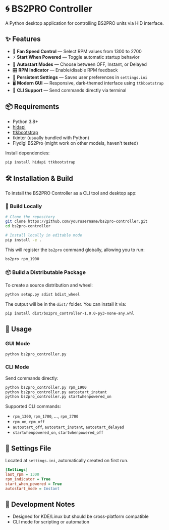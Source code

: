 # 🌀 BS2PRO Controller

A Python desktop application for controlling BS2PRO units via HID interface.

## ✨ Features

- 🔧 **Fan Speed Control** — Select RPM values from 1300 to 2700  
- ⚡ **Start When Powered** — Toggle automatic startup behavior  
- 🚀 **Autostart Modes** — Choose between OFF, Instant, or Delayed  
- 🎛️ **RPM Indicator** — Enable/disable RPM feedback  
- 💾 **Persistent Settings** — Saves user preferences in `settings.ini`  
- 🖥️ **Modern GUI** — Responsive, dark-themed interface using `ttkbootstrap`  
- 🧪 **CLI Support** — Send commands directly via terminal  

## 📦 Requirements

- Python 3.8+
- [hidapi](https://pypi.org/project/hid/)
- [ttkbootstrap](https://pypi.org/project/ttkbootstrap/)
- tkinter (usually bundled with Python)
- Flydigi BS2Pro (might work on other models, haven't tested)

Install dependencies:

```bash
pip install hidapi ttkbootstrap
```
## 🛠️ Installation & Build

To install the BS2PRO Controller as a CLI tool and desktop app:

### 🔧 Build Locally

```bash
# Clone the repository
git clone https://github.com/yourusername/bs2pro-controller.git
cd bs2pro-controller

# Install locally in editable mode
pip install -e .
```

This will register the `bs2pro` command globally, allowing you to run:

```bash
bs2pro rpm_1900
```

### 📦 Build a Distributable Package

To create a source distribution and wheel:

```bash
python setup.py sdist bdist_wheel
```

The output will be in the `dist/` folder. You can install it via:

```bash
pip install dist/bs2pro_controller-1.0.0-py3-none-any.whl
```

## 🚀 Usage

### GUI Mode

```bash
python bs2pro_controller.py
```

### CLI Mode

Send commands directly:

```bash
python bs2pro_controller.py rpm_1900
python bs2pro_controller.py autostart_instant
python bs2pro_controller.py startwhenpowered_on
```

Supported CLI commands:
- `rpm_1300`, `rpm_1700`, ..., `rpm_2700`
- `rpm_on`, `rpm_off`
- `autostart_off`, `autostart_instant`, `autostart_delayed`
- `startwhenpowered_on`, `startwhenpowered_off`
## 🧠 Settings File

Located at `settings.ini`, automatically created on first run.

```ini
[Settings]
last_rpm = 1300
rpm_indicator = True
start_when_powered = True
autostart_mode = Instant
```

## 🧪 Development Notes

- Designed for KDE/Linux but should be cross-platform compatible  
- CLI mode for scripting or automation 
